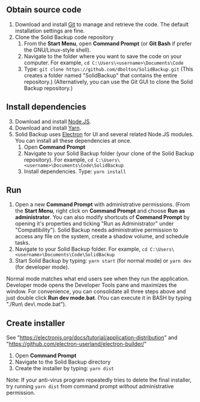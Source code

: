 ## Obtain source code
1. Download and install [Git](https://www.git-scm.com/) to manage and retrieve the code. The default installation settings are fine.
2. Clone the Solid Backup code repository
   1. From the **Start Menu**, open **Command Prompt** (or **Git Bash** if prefer the GNU/Linux-style shell).
   2. Navigate to the folder where you want to save the code on your computer. For example, `cd C:\Users\<username>\Documents\Code`
   3. Type: `git clone https://github.com/dbolton/SolidBackup.git` (This creates a folder named "SolidBackup" that contains the entire repository.) (Alternatively, you can use the Git GUI to clone the Solid Backup repository.)

## Install dependencies
3. Download and install [Node.JS](https://nodejs.org/).
4. Download and install [Yarn](https://yarnpkg.com/en/docs/install#windows-tab).
5. Solid Backup uses [Electron](https://electron.atom.io/) for UI and several related Node.JS modules. You can install all these dependencies at once.
   1. Open **Command Prompt**
   2. Navigate to your Solid Backup folder (your clone of the Solid Backup repository). For example, `cd C:\Users\<username>\Documents\Code\SolidBackup`
   3. Install dependencies. Type: `yarn install`

## Run
1. Open a new **Command Prompt** with administrative permissions. (From the **Start Menu**, right click on **Command Prompt** and choose **Run as administrator**. You can also modify shortcuts of **Command Prompt** by opening it's properties and ticking "Run as Administrator" under "Compatibility"). Solid Backup needs administrative permission to access any file on the system, create a shadow volume, and schedule tasks.
2. Navigate to your Solid Backup folder. For example, `cd C:\Users\<username>\Documents\Code\SolidBackup`
3. Start Solid Backup by typing: `yarn start` (for normal mode) or `yarn dev` (for developer mode).

Normal mode matches what end users see when they run the application. Developer mode opens the Developer Tools pane and maximizes the window. For convenience, you can consolidate all three steps above and just double click **Run dev mode.bat**. (You can execute it in BASH by typing "./Run\ dev\ mode.bat").

## Create installer
See "https://electronjs.org/docs/tutorial/application-distribution" and "https://github.com/electron-userland/electron-builder/"

1. Open **Command Prompt**
2. Navigate to the Solid Backup directory
3. Create the installer by typing: `yarn dist`

Note: If your anti-virus program repeatedly tries to delete the final installer, try running `yarn dist` from command prompt _without_ administrative permission.
